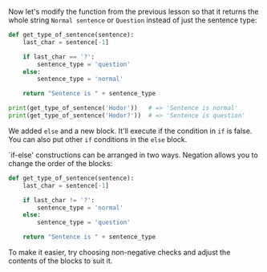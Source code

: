 
Now let's modify the function from the previous lesson so that it returns the whole string `Normal sentence` or `Question` instead of just the sentence type:

```python
def get_type_of_sentence(sentence):
    last_char = sentence[-1]

    if last_char == '?':
        sentence_type = 'question'
    else:
        sentence_type = 'normal'

    return "Sentence is " + sentence_type

print(get_type_of_sentence('Hodor'))   # => 'Sentence is normal'
print(get_type_of_sentence('Hodor?'))  # => 'Sentence is question'
```

We added `else` and a new block. It'll execute if the condition in `if` is false. You can also put other `if` conditions in the `else` block. 

`if-else' constructions can be arranged in two ways. Negation allows you to change the order of the blocks:

```python
def get_type_of_sentence(sentence):
    last_char = sentence[-1]

    if last_char != '?':
        sentence_type = 'normal'
    else:
        sentence_type = 'question'

    return "Sentence is " + sentence_type
```

To make it easier, try choosing non-negative checks and adjust the contents of the blocks to suit it.
